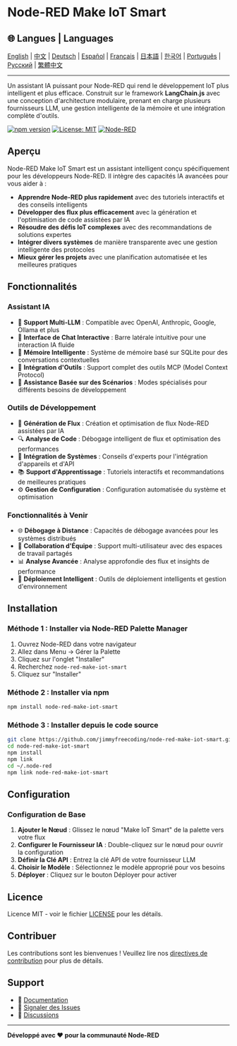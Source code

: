 # Node-RED Make IoT Smart

## 🌐 Langues | Languages

[English](README.md) | [中文](README_ZH.md) | [Deutsch](README_DE.md) | [Español](README_ES.md) | [Français](README_FR.md) | [日本語](README_JA.md) | [한국어](README_KO.md) | [Português](README_PT.md) | [Русский](README_RU.md) | [繁體中文](README_TW.md)

---

Un assistant IA puissant pour Node-RED qui rend le développement IoT plus intelligent et plus efficace. Construit sur le framework **LangChain.js** avec une conception d'architecture modulaire, prenant en charge plusieurs fournisseurs LLM, une gestion intelligente de la mémoire et une intégration complète d'outils.

[![npm version](https://badge.fury.io/js/node-red-make-iot-smart.svg)](https://badge.fury.io/js/node-red-make-iot-smart)
[![License: MIT](https://img.shields.io/badge/License-MIT-yellow.svg)](https://opensource.org/licenses/MIT)
[![Node-RED](https://img.shields.io/badge/Node--RED-2.0%2B-red)](https://nodered.org/)

## Aperçu

Node-RED Make IoT Smart est un assistant intelligent conçu spécifiquement pour les développeurs Node-RED. Il intègre des capacités IA avancées pour vous aider à :

- **Apprendre Node-RED plus rapidement** avec des tutoriels interactifs et des conseils intelligents
- **Développer des flux plus efficacement** avec la génération et l'optimisation de code assistées par IA
- **Résoudre des défis IoT complexes** avec des recommandations de solutions expertes
- **Intégrer divers systèmes** de manière transparente avec une gestion intelligente des protocoles
- **Mieux gérer les projets** avec une planification automatisée et les meilleures pratiques

## Fonctionnalités

### Assistant IA
- 🤖 **Support Multi-LLM** : Compatible avec OpenAI, Anthropic, Google, Ollama et plus
- 💬 **Interface de Chat Interactive** : Barre latérale intuitive pour une interaction IA fluide
- 🧠 **Mémoire Intelligente** : Système de mémoire basé sur SQLite pour des conversations contextuelles
- 🔧 **Intégration d'Outils** : Support complet des outils MCP (Model Context Protocol)
- 🎯 **Assistance Basée sur des Scénarios** : Modes spécialisés pour différents besoins de développement

### Outils de Développement
- 📝 **Génération de Flux** : Création et optimisation de flux Node-RED assistées par IA
- 🔍 **Analyse de Code** : Débogage intelligent de flux et optimisation des performances
- 🔗 **Intégration de Systèmes** : Conseils d'experts pour l'intégration d'appareils et d'API
- 📚 **Support d'Apprentissage** : Tutoriels interactifs et recommandations de meilleures pratiques
- ⚙️ **Gestion de Configuration** : Configuration automatisée du système et optimisation

### Fonctionnalités à Venir
- 🌐 **Débogage à Distance** : Capacités de débogage avancées pour les systèmes distribués
- 👥 **Collaboration d'Équipe** : Support multi-utilisateur avec des espaces de travail partagés
- 📊 **Analyse Avancée** : Analyse approfondie des flux et insights de performance
- 🚀 **Déploiement Intelligent** : Outils de déploiement intelligents et gestion d'environnement

## Installation

### Méthode 1 : Installer via Node-RED Palette Manager

1. Ouvrez Node-RED dans votre navigateur
2. Allez dans Menu → Gérer la Palette
3. Cliquez sur l'onglet "Installer"
4. Recherchez `node-red-make-iot-smart`
5. Cliquez sur "Installer"

### Méthode 2 : Installer via npm

```bash
npm install node-red-make-iot-smart
```

### Méthode 3 : Installer depuis le code source

```bash
git clone https://github.com/jimmyfreecoding/node-red-make-iot-smart.git
cd node-red-make-iot-smart
npm install
npm link
cd ~/.node-red
npm link node-red-make-iot-smart
```

## Configuration

### Configuration de Base

1. **Ajouter le Nœud** : Glissez le nœud "Make IoT Smart" de la palette vers votre flux
2. **Configurer le Fournisseur IA** : Double-cliquez sur le nœud pour ouvrir la configuration
3. **Définir la Clé API** : Entrez la clé API de votre fournisseur LLM
4. **Choisir le Modèle** : Sélectionnez le modèle approprié pour vos besoins
5. **Déployer** : Cliquez sur le bouton Déployer pour activer

## Licence

Licence MIT - voir le fichier [LICENSE](LICENSE) pour les détails.

## Contribuer

Les contributions sont les bienvenues ! Veuillez lire nos [directives de contribution](CONTRIBUTING.md) pour plus de détails.

## Support

- 📖 [Documentation](https://github.com/jimmyfreecoding/node-red-make-iot-smart/wiki)
- 🐛 [Signaler des Issues](https://github.com/jimmyfreecoding/node-red-make-iot-smart/issues)
- 💬 [Discussions](https://github.com/jimmyfreecoding/node-red-make-iot-smart/discussions)

---

**Développé avec ❤️ pour la communauté Node-RED**